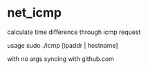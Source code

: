 # net_icmp

calculate time difference through icmp request


usage sudo ./icmp [ipaddr | hostname]

with no args syncing with github.com
